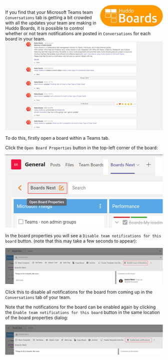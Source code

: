 <img style="float: right" src="/assets/images/boards-logo.jpg" width="200" alt="My Boards" />

If you find that your Microsoft Teams team `Conversations` tab is getting a bit crowded with all the updates your team are making in Huddo Boards, it is possible to control whether or not team notifications are posted in `Conversations` for each board in your team.
![Conversations](../../msgraph/teams/bot_conversations.png)

To do this, firstly open a board within a Teams tab.

Click the `Open Board Properties` button in the top-left corner of the board:

![Open Board Properties](open-board-options.png)

In the board properties you will see a `Disable team notifications for this board` button. (note that this may take a few seconds to appear):

![Disable team notifications](disable-team-notifications.png)

Click this to disable all notifications for the board from coming up in the `Conversations` tab of your team.

Note that the notifications for the board can be enabled again by clicking the `Enable team notifications for this board` button in the same location of the board properties dialog:

![Enable team notifications](enable-team-notifications.png)
